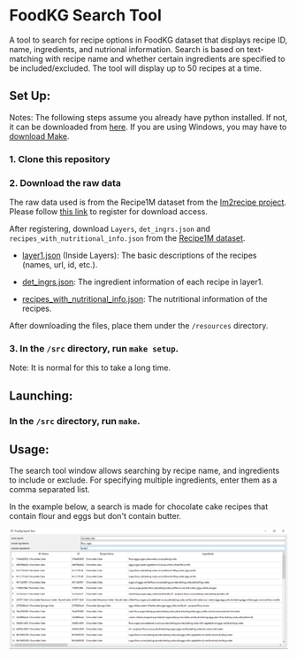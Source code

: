 <h1>FoodKG Search Tool </h1>
A tool to search for recipe options in FoodKG dataset that displays recipe ID, name, ingredients, and nutrional information. Search is based on text-matching with recipe name and whether certain ingredients are specified to be included/excluded. The tool will display up to 50 recipes at a time.

<h2>Set Up: </h2>

Notes: The following steps assume you already have python installed. If not, it can be downloaded from [here](https://www.python.org/downloads/).
If you are using Windows, you may have to [download Make](https://www.technewstoday.com/install-and-use-make-in-windows/).

<h3>1. Clone this repository </h3>
<h3>2. Download the raw data </h3>

  The raw data used is from the Recipe1M dataset from the [Im2recipe project](http://im2recipe.csail.mit.edu/). Please follow [this link](http://im2recipe.csail.mit.edu/dataset/register/) to register for download access.

  After registering, download <code>Layers</code>, <code>det_ingrs.json</code> and <code>recipes_with_nutritional_info.json</code> from the [Recipe1M dataset](http://im2recipe.csail.mit.edu/dataset/download/).

  * [layer1.json](http://data.csail.mit.edu/im2recipe/recipe1M_layers.tar.gz) (Inside Layers): The basic descriptions of the recipes (names, url, id, etc.).

  * [det_ingrs.json](http://data.csail.mit.edu/im2recipe/det_ingrs.json): The ingredient information of each recipe in layer1.

  * [recipes_with_nutritional_info.json](http://data.csail.mit.edu/im2recipe/recipes_with_nutritional_info.json): The nutritional information of the recipes.

  After downloading the files, place them under the <code>/resources</code> directory.

<h3>3. In the <code>/src</code> directory, run <code>make setup</code>. </h3>
Note: It is normal for this to take a long time.

<h2>Launching:</h2>
<h3> In the <code>/src</code> directory, run <code>make</code>.</h3>

<h2>Usage:</h2>
The search tool window allows searching by recipe name, and ingredients to include or exclude. For specifying multiple ingredients, enter them as a comma separated list.

In the example below, a search is made for chocolate cake recipes that contain flour and eggs but don't contain butter.

![image](images/example_search.png)

